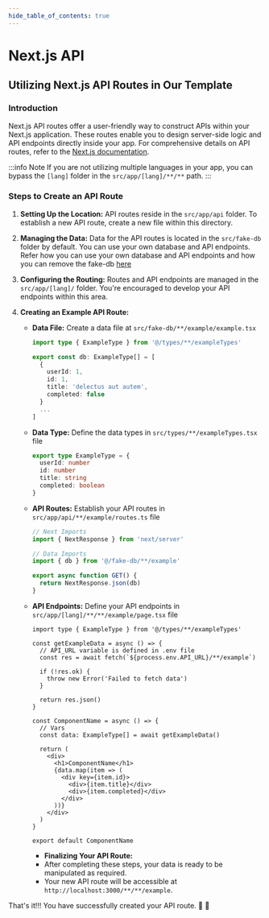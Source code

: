 ```yaml
---
hide_table_of_contents: true
---
```


# Next.js API

## Utilizing Next.js API Routes in Our Template

### Introduction
Next.js API routes offer a user-friendly way to construct APIs within your Next.js application. These routes enable you to design server-side logic and API endpoints directly inside your app. For comprehensive details on API routes, refer to the [Next.js documentation](https://nextjs.org/docs/app/building-your-application/routing/route-handlers).

:::info Note
If you are not utilizing multiple languages in your app, you can bypass the `[lang]` folder in the `src/app/[lang]/**/**` path.
:::

### Steps to Create an API Route

1. **Setting Up the Location:**
API routes reside in the `src/app/api` folder. To establish a new API route, create a new file within this directory.

2. **Managing the Data:**
Data for the API routes is located in the `src/fake-db` folder by default. You can use your own database and API endpoints. Refer how you can use your own database and API endpoints and how you can remove the fake-db [here](/articles/how-to-remove-fake-db-and-use-real-api)

3. **Configuring the Routing:**
Routes and API endpoints are managed in the `src/app/[lang]/` folder. You're encouraged to develop your API endpoints within this area.

4. **Creating an Example API Route:**
    - **Data File:** Create a data file at `src/fake-db/**/example/example.tsx`

      ```ts
      import type { ExampleType } from '@/types/**/exampleTypes'

      export const db: ExampleType[] = [
        {
          userId: 1,
          id: 1,
          title: 'delectus aut autem',
          completed: false
        }
        ...
      ]
      ```

    - **Data Type:** Define the data types in `src/types/**/exampleTypes.tsx` file

      ```ts
      export type ExampleType = {
        userId: number
        id: number
        title: string
        completed: boolean
      }
      ```

    - **API Routes:** Establish your API routes in `src/app/api/**/example/routes.ts` file

      ```ts
      // Next Imports
      import { NextResponse } from 'next/server'

      // Data Imports
      import { db } from '@/fake-db/**/example'

      export async function GET() {
        return NextResponse.json(db)
      }
      ```

    - **API Endpoints:** Define your API endpoints in `src/app/[lang]/**/**/example/page.tsx` file

      ```tsx
      import type { ExampleType } from '@/types/**/exampleTypes'

      const getExampleData = async () => {
        // API_URL variable is defined in .env file
        const res = await fetch(`${process.env.API_URL}/**/example`)

        if (!res.ok) {
          throw new Error('Failed to fetch data')
        }

        return res.json()
      }

      const ComponentName = async () => {
        // Vars
        const data: ExampleType[] = await getExampleData()

        return (
          <div>
            <h1>ComponentName</h1>
            {data.map(item => (
              <div key={item.id}>
                <div>{item.title}</div>
                <div>{item.completed}</div>
              </div>
            ))}
          </div>
        )
      }

      export default ComponentName
      ```
      - **Finalizing Your API Route:**
      - After completing these steps, your data is ready to be manipulated as required.
      - Your new API route will be accessible at `http://localhost:3000/**/**/example`.

That's it!!! You have successfully created your API route. 🥳 🎉
